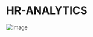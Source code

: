 # HR-ANALYTICS
![image](https://github.com/user-attachments/assets/bac6b7f4-b0d3-40ea-9473-c5f0575efaf3)
